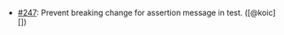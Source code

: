 * [#247](https://github.com/rubocop/rubocop-minitest/pull/247): Prevent breaking change for assertion message in test. ([@koic][])
